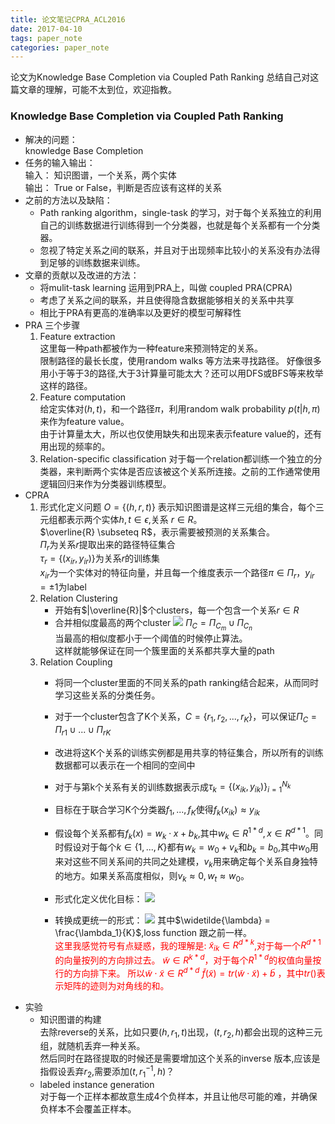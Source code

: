 ```yaml
---
title: 论文笔记CPRA_ACL2016
date: 2017-04-10
tags: paper_note
categories: paper_note
---
```

论文为Knowledge Base Completion via Coupled Path Ranking
总结自己对这篇文章的理解，可能不太到位，欢迎指教。
<!--more--> 
### Knowledge Base Completion via Coupled Path Ranking 
* 解决的问题：  
    knowledge Base Completion
* 任务的输入输出：   
    输入： 知识图谱，一个关系，两个实体  
    输出： True or False，判断是否应该有这样的关系
* 之前的方法以及缺陷：  
    * Path ranking algorithm，single-task 的学习，对于每个关系独立的利用自己的训练数据进行训练得到一个分类器，也就是每个关系都有一个分类器。
    * 忽视了特定关系之间的联系，并且对于出现频率比较小的关系没有办法得到足够的训练数据来训练。
* 文章的贡献以及改进的方法： 
    * 将mulit-task learning 运用到PRA上，叫做 coupled PRA(CPRA)
    * 考虑了关系之间的联系，并且使得隐含数据能够相关的关系中共享
    * 相比于PRA有更高的准确率以及更好的模型可解释性
* PRA 
    三个步骤
    1. Feature extraction  
        这里每一种path都被作为一种feature来预测特定的关系。  
        限制路径的最长长度，使用random walks 等方法来寻找路径。 好像很多用小于等于3的路径,大于3计算量可能太大？还可以用DFS或BFS等来枚举这样的路径。
    2. Feature computation  
        给定实体对$(h,t)$，和一个路径$\pi$，利用random walk probability $p(t|h,\pi)$来作为feature value。  
        由于计算量太大，所以也仅使用缺失和出现来表示feature value的，还有用出现的频率的。
    3. Relation-specific classification 
        对于每一个relation都训练一个独立的分类器，来判断两个实体是否应该被这个关系所连接。之前的工作通常使用逻辑回归来作为分类器训练模型。
* CPRA 
    1. 形式化定义问题
        $O = \{(h,r,t)\}$ 表示知识图谱是这样三元组的集合，每个三元组都表示两个实体$h,t \in \epsilon$,关系 $r \in R$。  
        $\overline{R} \subseteq R$，表示需要被预测的关系集合。  
        $\Pi_r$为关系$r$提取出来的路径特征集合                 
        $\tau_r = \{(x_{ir},y_{ir})\}$为关系$r$的训练集  
        $x_{ir}$为一个实体对的特征向量，并且每一个维度表示一个路径$\pi \in \Pi_r$，$y_{ir} = \pm1$为label
    2. Relation Clustering 
        * 开始有$|\overline{R}|$个clusters，每一个包含一个关系$r \in R$
        * 合并相似度最高的两个cluster
            ![](/images/14914647302008.jpg)
            $\Pi_C = \Pi _{C_m} \cup \Pi_{C_n}$  
            当最高的相似度都小于一个阈值的时候停止算法。  
            这样就能够保证在同一个簇里面的关系都共享大量的path
    3. Relation Coupling   
        * 将同一个cluster里面的不同关系的path ranking结合起来，从而同时学习这些关系的分类任务。  
        * 对于一个cluster包含了K个关系，$C = \{r_1,r_2,...,r_K\}$，可以保证$\Pi_C = \Pi_{r1} \cup ... \cup \Pi_{rK}$  
        * 改进将这K个关系的训练实例都是用共享的特征集合，所以所有的训练数据都可以表示在一个相同的空间中
        * 对于与第k个关系有关的训练数据表示成$\tau_k = \{(x_{ik},y_{ik})\}_{i=1}^{N_k}$
        * 目标在于联合学习K个分类器$f_1,...,f_K$使得$f_k(x_{ik}) \approx y_{ik}$
        * 假设每个关系都有$f_k(x) = w_k \cdot x + b_k$,其中$w_k \in R^{1*d},x\in R^{d*1}$。同时假设对于每个$k \in \{1,...,K\}$都有$w_k = w_0 + v_k$和$b_k = b_0$,其中$w_0$用来对这些不同关系间的共同之处建模，$v_k$用来确定每个关系自身独特的地方。如果关系高度相似，则$v_k \approx 0,w_t \approx w_0$。
        * 形式化定义优化目标： 
            ![](/images/14914670660001.jpg)

        * 转换成更统一的形式：
            ![](/images/14914670429447.jpg)
            其中$\widetilde{\lambda} = \frac{\lambda_1}{K}$,loss function 跟之前一样。  
            <font color = red> 这里我感觉符号有点疑惑，我的理解是:
             $\widetilde{x}_{ik} \in R^{d*k}$,对于每一个$R^{d*1}$的向量按列的方向排过去。
            $\widetilde{w} \in R^{k*d}$，对于每个$R^{1*d}$的权值向量按行的方向排下来。
            所以$\widetilde{w} \cdot \widetilde{x} \in R^{d*d}$
            $\widetilde{f}(\widetilde{x}) = tr(\widetilde{w} \cdot \widetilde{x}) + \widetilde{b}$ ，其中$tr()$表示矩阵的迹则为对角线的和。
            </font>
* 实验
    * 知识图谱的构建  
        去除reverse的关系，比如只要$(h,r_1,t)$出现，$(t,r_2,h)$都会出现的这种三元组，就随机丢弃一种关系。  
        然后同时在路径提取的时候还是需要增加这个关系的inverse 版本,应该是指假设丢弃$r_2$,需要添加$(t,r_1^{-1},h)$？   
    * labeled instance generation   
        对于每一个正样本都故意生成4个负样本，并且让他尽可能的难，并确保负样本不会覆盖正样本。


